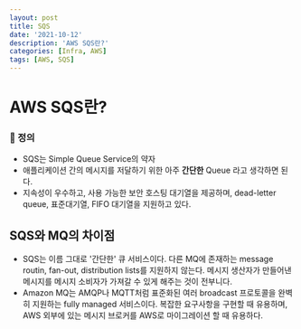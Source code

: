 ```yaml
---
layout: post
title: SQS
date: '2021-10-12'
description: 'AWS SQS란?'
categories: [Infra, AWS]
tags: [AWS, SQS]
---
```

# AWS SQS란?

### 📌 정의

- SQS는 Simple Queue Service의 약자
- 애플리케이션 간의 메시지를 저달하기 위한 아주 **간단한** Queue 라고 생각하면 된다.
- 지속성이 우수하고, 사용 가능한 보안 호스팅 대기열을 제공하며, dead-letter queue, 표준대기열, FIFO 대기열을 지원하고 있다.

## SQS와 MQ의 차이점

- SQS는 이름 그대로 '간단한' 큐 서비스이다. 다른 MQ에 존재하는 message routin, fan-out, distribution lists를 지원하지 않는다. 메시지 생산자가 만들어낸 메시지를 메시지 소비자가 가져갈 수 있게 해주는 것이 전부니다.
- Amazon MQ는 AMQP나 MQTT처럼 표준화된 여러 broadcast 프로토콜을 완벽히 지원하는 fully managed 서비스이다. 복잡한 요구사항을 구현할 때 유용하며, AWS 외부에 있는 메시지 브로커를 AWS로 마이그레이션 할 때 유용하다.